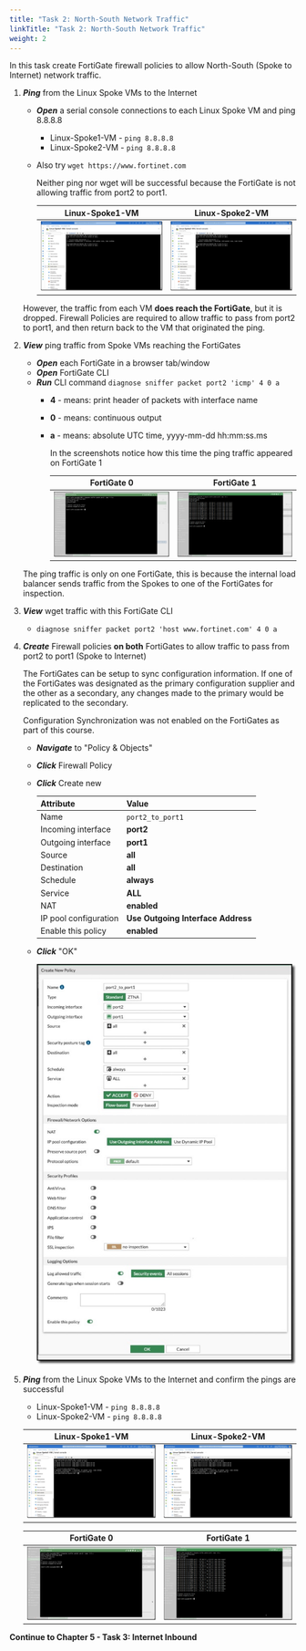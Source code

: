 ```yaml
---
title: "Task 2: North-South Network Traffic"
linkTitle: "Task 2: North-South Network Traffic"
weight: 2
---
```



In this task create FortiGate firewall policies to allow North-South (Spoke to Internet) network traffic.

1. ***Ping*** from the Linux Spoke VMs to the Internet

    - ***Open*** a serial console connections to each Linux Spoke VM and ping 8.8.8.8
        - Linux-Spoke1-VM - `ping 8.8.8.8`
        - Linux-Spoke2-VM - `ping 8.8.8.8`

    - Also try `wget https://www.fortinet.com`

        Neither ping nor wget will be successful because the FortiGate is not allowing traffic from port2 to port1.

        Linux-Spoke1-VM | Linux-Spoke2-VM
        :-:|:-:
        ![northsouthping1](../images/northsouthping1.jpg) | ![northsouthping2](../images/northsouthping2.jpg)

    However, the traffic from each VM **does reach the FortiGate**, but it is dropped. Firewall Policies are required to allow traffic to pass from port2 to port1, and then return back to the VM that originated the ping.

1. ***View*** ping traffic from Spoke VMs reaching the FortiGates

    - ***Open*** each FortiGate in a browser tab/window
    - ***Open*** FortiGate CLI
    - ***Run*** CLI command `diagnose sniffer packet port2 'icmp' 4 0 a`
      - **4** - means: print header of packets with interface name
      - **0** - means: continuous output
      - **a** - means: absolute UTC time, yyyy-mm-dd hh:mm:ss.ms

        In the screenshots notice how this time the ping traffic appeared on FortiGate 1

        FortiGate 0 | FortiGate 1
        :-:|:-:
        ![fgtpingdiag5](../images/fgtpingdiag5.jpg) | ![fgtpingdiag6](../images/5_2-north-south-net-traffic-1.PNG)

    The ping traffic is only on one FortiGate, this is because the internal load balancer sends traffic from the Spokes to one of the FortiGates for inspection.

1. ***View*** wget traffic with this FortiGate CLI

    - `diagnose sniffer packet port2 'host www.fortinet.com' 4 0 a`

1. ***Create*** Firewall policies **on both** FortiGates to allow traffic to pass from port2 to port1 (Spoke to Internet)

    The FortiGates can be setup to sync configuration information. If one of the FortiGates was designated as the primary configuration supplier and the other as a secondary, any changes made to the primary would be replicated to the secondary.

    Configuration Synchronization was not enabled on the FortiGates as part of this course.

    - ***Navigate*** to "Policy & Objects"
    - ***Click*** Firewall Policy
    - ***Click*** Create new

        Attribute | Value
        -|-
        Name | `port2_to_port1`
        Incoming interface | **port2**
        Outgoing interface | **port1**
        Source | **all**
        Destination | **all**
        Schedule | **always**
        Service | **ALL**
        NAT | **enabled**
        IP pool configuration | **Use Outgoing Interface Address**
        Enable this policy | **enabled**

    - ***Click*** "OK"

        ![firewall2](../images/firewall2.jpg)

1. ***Ping*** from the Linux Spoke VMs to the Internet and confirm the pings are successful
    - Linux-Spoke1-VM - `ping 8.8.8.8`
    - Linux-Spoke2-VM - `ping 8.8.8.8`

    Linux-Spoke1-VM | Linux-Spoke2-VM
    :-:|:-:
    ![northsouthping3](../images/northsouthping3.jpg) | ![northsouthping4](../images/northsouthping4.jpg)

    FortiGate 0 | FortiGate 1
    :-:|:-:
    ![fgtpingdiag7](../images/fgtpingdiag7.jpg) | ![fgtpingdiag8](../images/5_2-north-south-net-traffic-2.PNG)

**Continue to Chapter 5 - Task 3: Internet Inbound**
